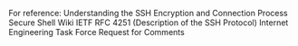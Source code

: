 For reference:
	Understanding the SSH Encryption and Connection Process
	Secure Shell Wiki
	IETF RFC 4251 (Description of the SSH Protocol)
	Internet Engineering Task Force
	Request for Comments